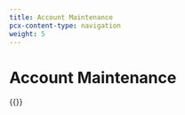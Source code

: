 ```yaml
---
title: Account Maintenance
pcx-content-type: navigation
weight: 5
---
```


# Account Maintenance

{{<directory-listing>}}
